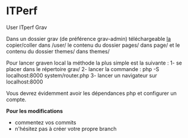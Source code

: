 # ITPerf
User ITperf Grav

Dans un dossier grav (de préférence grav-admin) téléchargeable [la](https://getgrav.org/download/core/grav-admin/1.5.1)
copier/coller dans /user/ le contenu du dossier pages/ dans page/ et le contenu du dossier themes/ dans themes/ 

Pour lancer graven local la méthode la plus simple est la suivante : 
1- se placer dans le répertoire grav/
2- lancer la commande : php -S localhost:8000 system/router.php
3- lancer un navigateur sur localhost:8000

Vous devrez évidemment avoir les dépendances php et configurer un compte.

**Pour les modifications**
- commentez vos commits
- n'hésitez pas à créer votre propre branch
